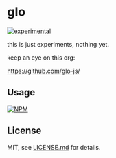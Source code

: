 # glo

[![experimental](http://badges.github.io/stability-badges/dist/experimental.svg)](http://github.com/badges/stability-badges)

this is just experiments, nothing yet.

keep an eye on this org:

https://github.com/glo-js/

## Usage

[![NPM](https://nodei.co/npm/glo.png)](https://www.npmjs.com/package/glo)

## License

MIT, see [LICENSE.md](http://github.com/mattdesl/glo/blob/master/LICENSE.md) for details.
